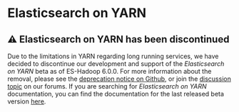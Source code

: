 # Elasticsearch on YARN

## :warning: Elasticsearch on YARN has been discontinued

Due to the limitations in YARN regarding long running services, we have decided to discontinue our development and 
support of the _Elasticsearch on YARN_ beta as of ES-Hadoop 6.0.0. For more information about the removal, please see 
the [deprecation notice on Github](https://github.com/elastic/elasticsearch-hadoop/issues/1000), or join the [discussion
topic](https://discuss.elastic.co/t/deprecation-notice-old-mr-apis-and-es-yarn/92860/3) on our forums. If you are 
searching for _Elasticsearch on YARN_ documentation, you can find the documentation for the last released beta version 
[here](https://www.elastic.co/guide/en/elasticsearch/hadoop/5.6/es-yarn.html).

